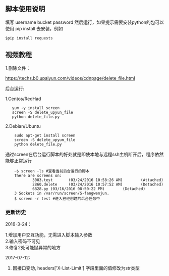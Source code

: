## 脚本使用说明

填写 username bucket password 然后运行，如果提示需要安装python的包可以使用 pip install 去安装，例如


    
    $pip install requests
    
    
## 视频教程

1.删除文件：

https://techs.b0.upaiyun.com/videos/cdnpage/delete_file.html


后台运行:

1.Centos/RedHad
```
   yum -y install screen
   screen -S delete_upyun_file
   python delete_file.py
```

2.Debian/Ubuntu

```
	sudo apt-get install screen
	screen -S delete_upyun_file
	python delete_file.py
```

通过screen在后台运行脚本的好处就是即使本地与远程ssh主机断开后，程序依然能够正常运行
```
	~$ screen -ls #查看当前后台运行的脚本
	There are screens on:
	        3003.test       (03/24/2016 10:58:26 AM)        (Attached)
	        2860.delete     (03/24/2016 10:57:52 AM)        (Detached)
	        6828.py (03/16/2016 08:50:22 PM)        (Detached)
	3 Sockets in /var/run/screen/S-fangwenjun.
	$ screen -r test #进入已经创建的后台任务中
```


### 更新历史

2016-3-24：  

1.增加用户交互功能，无需进入脚本输入参数   
2.输入密码不可见   
3.修复2处可能抛异常的地方 

2017-07-12:

1. 因接口变动, headers['X-List-Limit'] 字段里面的值修改为str类型  

